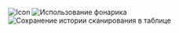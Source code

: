 ![Icon](https://github.com/user-attachments/assets/a91a04a5-6e10-48ce-b6c7-c2e812ae29ba)
![Использование фонарика](https://github.com/user-attachments/assets/6bb462d6-aafb-4501-9331-6f61dee23d04)
![Сохранение истории сканирования в таблице](https://github.com/user-attachments/assets/adbdaebe-f6bf-4cf4-8ff3-14a15c151831)
